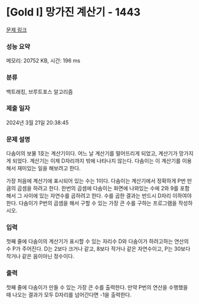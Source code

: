 # [Gold I] 망가진 계산기 - 1443 

[문제 링크](https://www.acmicpc.net/problem/1443) 

### 성능 요약

메모리: 20752 KB, 시간: 196 ms

### 분류

백트래킹, 브루트포스 알고리즘

### 제출 일자

2024년 3월 21일 20:38:45

### 문제 설명

<p>다솜이의 보물 1호는 계산기이다. 어느 날 계산기를 떨어뜨리게 되었고, 계산기가 망가지게 되었다. 계산기는 이제 D자리까지 밖에 나타나지 않는다. 다솜이는 이 계산기를 이용해서 재미있는 일을 해보려고 한다.</p>

<p>가장 처음에 계산기에 표시되어 있는 수는 1이다. 다솜이는 계산기에서 정확하게 P번 만큼의 곱셈을 하려고 한다. 한번의 곱셈에 다솜이는 화면에 나와있는 수에 2와 9를 포함해서 그 사이에 있는 자연수를 곱하려고 한다. 수를 곱한 결과는 반드시 D자리 이하여야 한다. 다솜이가 P번의 곱셈을 해서 구할 수 있는 가장 큰 수를 구하는 프로그램을 작성하시오.</p>

### 입력 

 <p>첫째 줄에 다솜이의 계산기가 표시할 수 있는 자리수 D와 다솜이가 하려고하는 연산의 수 P가 주어진다. D는 2보다 크거나 같고, 8보다 작거나 같은 자연수이고, P는 30보다 작거나 같은 음이아닌 정수이다.</p>

### 출력 

 <p>첫째 줄에 다솜이가 만들 수 있는 가장 큰 수를 출력한다. 만약 P번의 연산을 수행했을 때 나오는 결과가 모두 D자리를 넘어간다면 -1을 출력한다.</p>

